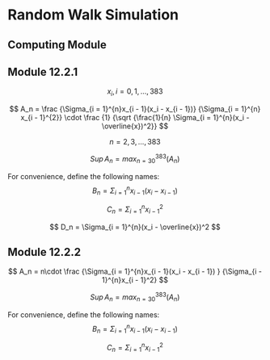 # Random Walk Simulation

## Computing Module

## Module 12.2.1

$$
x_i, i = 0, 1, ..., 383
$$


$$
A_n = \frac
		{\Sigma_{i = 1}^{n}x_{i - 1}(x_i - x_{i - 1})}
		{\Sigma_{i = 1}^{n} x_{i - 1}^{2}}
\cdot
	\frac
		{1}
		{\sqrt
			{\frac{1}{n}
				\Sigma_{i = 1}^{n}(x_i - \overline{x})^2}}
$$

$$
				n = 2, 3, ..., 383
$$

$$
Sup\,A_n = max_{n = 30}^{383}(A_n)
$$

For convenience, define the following names:
$$
B_n = \Sigma_{i = 1}^{n}x_{i - 1}(x_i - x_{i - 1})
$$

$$
C_n =\Sigma_{i = 1}^{n} x_{i - 1}^{2}
$$

$$
D_n = \Sigma_{i = 1}^{n}(x_i - \overline{x})^2
$$

## Module 12.2.2

$$
A_n = n\cdot
	\frac
		{\Sigma_{i = 1}^{n}x_{i - 1}(x_i - x_{i - 1})
		}
		{\Sigma_{i - 1}^{n}x_{i - 1}^2}
$$

$$
Sup\,A_n = max_{n = 30}^{383}(A_n)
$$

For convenience, define the following names:
$$
B_n = \Sigma_{i = 1}^{n}x_{i - 1}(x_i - x_{i - 1})
$$

$$
C_n =\Sigma_{i = 1}^{n} x_{i - 1}^{2}
$$